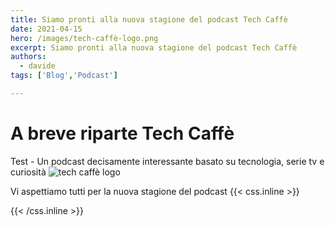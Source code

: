 ```yaml
---
title: Siamo pronti alla nuova stagione del podcast Tech Caffè
date: 2021-04-15
hero: /images/tech-caffè-logo.png
excerpt: Siamo pronti alla nuova stagione del podcast Tech Caffè
authors:
  - davide
tags: ['Blog','Podcast']

---
```

# A breve riparte Tech Caffè

Test - Un podcast decisamente interessante basato su tecnologia, serie tv e curiosità <!--more-->
<img alt="tech caffè logo" src="/images/tech-caffè.png" >


Vi aspettiamo tutti per la nuova stagione del podcast
{{< css.inline >}}
<style>
.canon { background: white; width: 100%; height: auto;}
</style>
{{< /css.inline >}}
